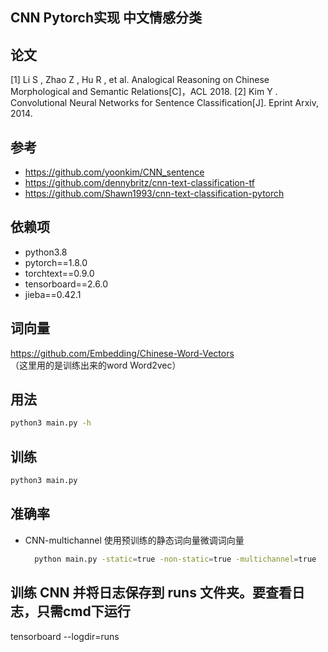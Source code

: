 ## CNN Pytorch实现 中文情感分类
## 论文

[1] Li S ,  Zhao Z ,  Hu R , et al. Analogical Reasoning on Chinese Morphological and Semantic Relations[C]，ACL 2018.
[2] Kim Y . Convolutional Neural Networks for Sentence Classification[J]. Eprint Arxiv, 2014.


## 参考
* https://github.com/yoonkim/CNN_sentence
* https://github.com/dennybritz/cnn-text-classification-tf
* https://github.com/Shawn1993/cnn-text-classification-pytorch

## 依赖项
* python3.8
* pytorch==1.8.0
* torchtext==0.9.0
* tensorboard==2.6.0
* jieba==0.42.1

## 词向量
https://github.com/Embedding/Chinese-Word-Vectors<br>
（这里用的是训练出来的word Word2vec）
## 用法
```bash
python3 main.py -h
```

## 训练
```bash
python3 main.py
```

## 准确率
-  CNN-multichannel 使用预训练的静态词向量微调词向量
    ```bash
      python main.py -static=true -non-static=true -multichannel=true
    ```
## 训练 CNN 并将日志保存到 runs 文件夹。要查看日志，只需cmd下运行
tensorboard --logdir=runs 
